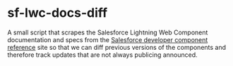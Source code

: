 # sf-lwc-docs-diff

A small script that scrapes the Salesforce Lightning Web Component documentation and specs from the [Salesforce developer component reference](https://developer.salesforce.com/docs/component-library/overview/components) site so that we can diff previous versions of the components and therefore track updates that are not always publicing announced.